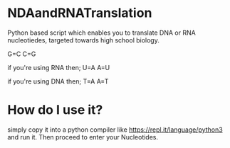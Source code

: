 # NDAandRNATranslation
Python based script which enables you to translate DNA or RNA nucleotiedes, targeted towards high school biology. 

G=C
C=G

if you're using RNA then;
U=A
A=U

if you're using DNA then;
T=A
A=T

# How do I use it?
simply copy it into a python compiler like https://repl.it/language/python3 and run it. Then proceed to enter your Nucleotides.

